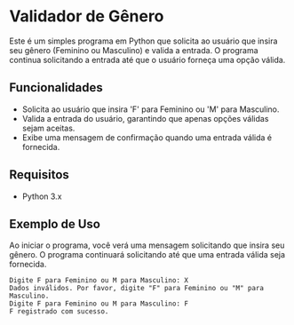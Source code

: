 # Validador de Gênero

Este é um simples programa em Python que solicita ao usuário que insira seu gênero (Feminino ou Masculino) e valida a entrada. O programa continua solicitando a entrada até que o usuário forneça uma opção válida.

## Funcionalidades

- Solicita ao usuário que insira 'F' para Feminino ou 'M' para Masculino.
- Valida a entrada do usuário, garantindo que apenas opções válidas sejam aceitas.
- Exibe uma mensagem de confirmação quando uma entrada válida é fornecida.

## Requisitos

- Python 3.x

## Exemplo de Uso
Ao iniciar o programa, você verá uma mensagem solicitando que insira seu gênero. O programa continuará solicitando até que uma entrada válida seja fornecida.
```
Digite F para Feminino ou M para Masculino: X
Dados inválidos. Por favor, digite "F" para Feminino ou "M" para Masculino.
Digite F para Feminino ou M para Masculino: F
F registrado com sucesso.
```
